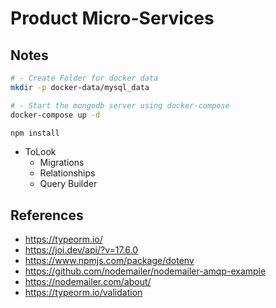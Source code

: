 # Product Micro-Services

## Notes

```sh
# - Create Folder for docker data
mkdir -p docker-data/mysql_data

# - Start the mongodb server using docker-compose
docker-compose up -d

npm install
```

- ToLook
  - Migrations
  - Relationships
  - Query Builder

## References

- https://typeorm.io/
- https://joi.dev/api/?v=17.6.0
- https://www.npmjs.com/package/dotenv
- https://github.com/nodemailer/nodemailer-amqp-example
- https://nodemailer.com/about/
- https://typeorm.io/validation
